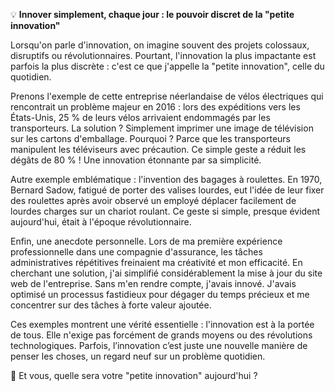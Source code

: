💡 **Innover simplement, chaque jour : le pouvoir discret de la "petite innovation"**

Lorsqu'on parle d'innovation, on imagine souvent des projets colossaux, disruptifs ou révolutionnaires. Pourtant, l'innovation la plus impactante est parfois la plus discrète : c'est ce que j'appelle la "petite innovation", celle du quotidien.

Prenons l'exemple de cette entreprise néerlandaise de vélos électriques qui rencontrait un problème majeur en 2016 : lors des expéditions vers les États-Unis, 25 % de leurs vélos arrivaient endommagés par les transporteurs. La solution ? Simplement imprimer une image de télévision sur les cartons d'emballage. Pourquoi ? Parce que les transporteurs manipulent les téléviseurs avec précaution. Ce simple geste a réduit les dégâts de 80 % ! Une innovation étonnante par sa simplicité.

Autre exemple emblématique : l'invention des bagages à roulettes. En 1970, Bernard Sadow, fatigué de porter des valises lourdes, eut l'idée de leur fixer des roulettes après avoir observé un employé déplacer facilement de lourdes charges sur un chariot roulant. Ce geste si simple, presque évident aujourd'hui, était à l'époque révolutionnaire.

Enfin, une anecdote personnelle. Lors de ma première expérience professionnelle dans une compagnie d'assurance, les tâches administratives répétitives freinaient ma créativité et mon efficacité. En cherchant une solution, j'ai simplifié considérablement la mise à jour du site web de l'entreprise. Sans m'en rendre compte, j'avais innové. J'avais optimisé un processus fastidieux pour dégager du temps précieux et me concentrer sur des tâches à forte valeur ajoutée.

Ces exemples montrent une vérité essentielle : l'innovation est à la portée de tous. Elle n'exige pas forcément de grands moyens ou des révolutions technologiques. Parfois, l’innovation c’est juste une nouvelle manière de penser les choses, un regard neuf sur un problème quotidien.

🔑 Et vous, quelle sera votre "petite innovation" aujourd'hui ?

